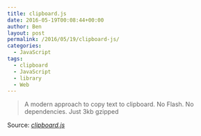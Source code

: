 ```yaml
---
title: clipboard.js
date: 2016-05-19T00:08:44+00:00
author: Ben
layout: post
permalink: /2016/05/19/clipboard-js/
categories:
  - JavaScript
tags:
  - clipboard
  - JavaScript
  - library
  - Web
---
```

> A modern approach to copy text to clipboard. No Flash. No dependencies. Just 3kb gzipped

Source: _[clipboard.js](https://clipboardjs.com/)_